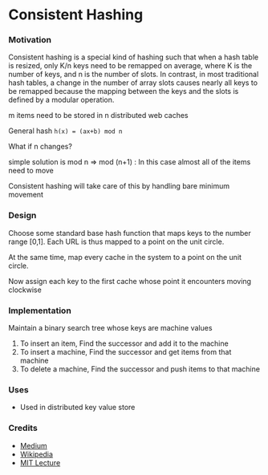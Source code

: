 # Consistent Hashing

### Motivation

Consistent hashing is a special kind of hashing such that when a hash table is resized, only K/n keys need to be remapped on average, where K is the number of keys, and n is the number of slots. In contrast, in most traditional hash tables, a change in the number of array slots causes nearly all keys to be remapped because the mapping between the keys and the slots is defined by a modular operation.

m items need to be stored in n distributed web caches

General hash `h(x) = (ax+b) mod n`

What if n changes?

simple solution is mod n => mod (n+1) : In this case almost all of the items need to move

Consistent hashing will take care of this by handling bare minimum movement

### Design

Choose some standard base hash function that maps keys to the number range [0,1]. Each URL is thus mapped to a point on the unit circle.

At the same time, map every cache in the system to a point on the unit circle.

Now assign each key to the first cache whose point it encounters moving clockwise

### Implementation

Maintain a binary search tree whose keys are machine values

1. To insert an item, Find the successor and add it to the machine
2. To insert a machine, Find the successor and get items from that machine
3. To delete a machine, Find the successor and push items to that machine


### Uses

* Used in distributed key value store

### Credits

* [Medium](https://medium.com/@sent0hil/consistent-hashing-a-guide-go-implementation-fe3421ac3e8f)
* [Wikipedia](https://en.wikipedia.org/wiki/Consistent_hashing)
* [MIT Lecture](https://www.youtube.com/watch?v=hM547xRIdzc)